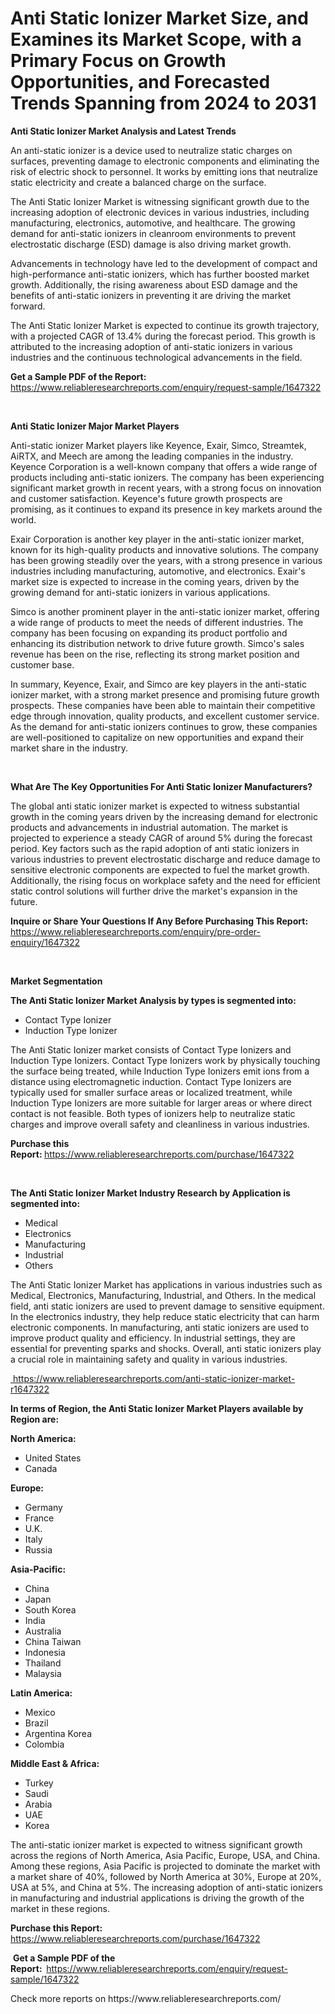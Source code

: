 <p><h1>Anti Static Ionizer Market Size, and Examines its Market Scope, with a Primary Focus on Growth Opportunities, and Forecasted Trends Spanning from 2024 to 2031</h1></p><p><strong>Anti Static Ionizer Market Analysis and Latest Trends</strong></p>
<p><p>An anti-static ionizer is a device used to neutralize static charges on surfaces, preventing damage to electronic components and eliminating the risk of electric shock to personnel. It works by emitting ions that neutralize static electricity and create a balanced charge on the surface.</p><p>The Anti Static Ionizer Market is witnessing significant growth due to the increasing adoption of electronic devices in various industries, including manufacturing, electronics, automotive, and healthcare. The growing demand for anti-static ionizers in cleanroom environments to prevent electrostatic discharge (ESD) damage is also driving market growth.</p><p>Advancements in technology have led to the development of compact and high-performance anti-static ionizers, which has further boosted market growth. Additionally, the rising awareness about ESD damage and the benefits of anti-static ionizers in preventing it are driving the market forward.</p><p>The Anti Static Ionizer Market is expected to continue its growth trajectory, with a projected CAGR of 13.4% during the forecast period. This growth is attributed to the increasing adoption of anti-static ionizers in various industries and the continuous technological advancements in the field.</p></p>
<p><strong>Get a Sample PDF of the Report:&nbsp;</strong> <a href="https://www.reliableresearchreports.com/enquiry/request-sample/1647322">https://www.reliableresearchreports.com/enquiry/request-sample/1647322</a></p>
<p>&nbsp;</p>
<p><strong>Anti Static Ionizer Major Market Players</strong></p>
<p><p>Anti-static ionizer Market players like Keyence, Exair, Simco, Streamtek, AiRTX, and Meech are among the leading companies in the industry. Keyence Corporation is a well-known company that offers a wide range of products including anti-static ionizers. The company has been experiencing significant market growth in recent years, with a strong focus on innovation and customer satisfaction. Keyence's future growth prospects are promising, as it continues to expand its presence in key markets around the world.</p><p>Exair Corporation is another key player in the anti-static ionizer market, known for its high-quality products and innovative solutions. The company has been growing steadily over the years, with a strong presence in various industries including manufacturing, automotive, and electronics. Exair's market size is expected to increase in the coming years, driven by the growing demand for anti-static ionizers in various applications.</p><p>Simco is another prominent player in the anti-static ionizer market, offering a wide range of products to meet the needs of different industries. The company has been focusing on expanding its product portfolio and enhancing its distribution network to drive future growth. Simco's sales revenue has been on the rise, reflecting its strong market position and customer base.</p><p>In summary, Keyence, Exair, and Simco are key players in the anti-static ionizer market, with a strong market presence and promising future growth prospects. These companies have been able to maintain their competitive edge through innovation, quality products, and excellent customer service. As the demand for anti-static ionizers continues to grow, these companies are well-positioned to capitalize on new opportunities and expand their market share in the industry.</p></p>
<p>&nbsp;</p>
<p><strong>What Are The Key Opportunities For Anti Static Ionizer Manufacturers?</strong></p>
<p><p>The global anti static ionizer market is expected to witness substantial growth in the coming years driven by the increasing demand for electronic products and advancements in industrial automation. The market is projected to experience a steady CAGR of around 5% during the forecast period. Key factors such as the rapid adoption of anti static ionizers in various industries to prevent electrostatic discharge and reduce damage to sensitive electronic components are expected to fuel the market growth. Additionally, the rising focus on workplace safety and the need for efficient static control solutions will further drive the market's expansion in the future.</p></p>
<p><strong>Inquire or Share Your Questions If Any Before Purchasing This Report:</strong> <a href="https://www.reliableresearchreports.com/enquiry/pre-order-enquiry/1647322">https://www.reliableresearchreports.com/enquiry/pre-order-enquiry/1647322</a></p>
<p>&nbsp;</p>
<p><strong>Market Segmentation</strong></p>
<p><strong>The Anti Static Ionizer Market Analysis by types is segmented into:</strong></p>
<p><ul><li>Contact Type Ionizer</li><li>Induction Type Ionizer</li></ul></p>
<p><p>The Anti Static Ionizer market consists of Contact Type Ionizers and Induction Type Ionizers. Contact Type Ionizers work by physically touching the surface being treated, while Induction Type Ionizers emit ions from a distance using electromagnetic induction. Contact Type Ionizers are typically used for smaller surface areas or localized treatment, while Induction Type Ionizers are more suitable for larger areas or where direct contact is not feasible. Both types of ionizers help to neutralize static charges and improve overall safety and cleanliness in various industries.</p></p>
<p><strong>Purchase this Report:&nbsp;</strong><a href="https://www.reliableresearchreports.com/purchase/1647322">https://www.reliableresearchreports.com/purchase/1647322</a></p>
<p>&nbsp;</p>
<p><strong>The Anti Static Ionizer Market Industry Research by Application is segmented into:</strong></p>
<p><ul><li>Medical</li><li>Electronics</li><li>Manufacturing</li><li>Industrial</li><li>Others</li></ul></p>
<p><p>The Anti Static Ionizer Market has applications in various industries such as Medical, Electronics, Manufacturing, Industrial, and Others. In the medical field, anti static ionizers are used to prevent damage to sensitive equipment. In the electronics industry, they help reduce static electricity that can harm electronic components. In manufacturing, anti static ionizers are used to improve product quality and efficiency. In industrial settings, they are essential for preventing sparks and shocks. Overall, anti static ionizers play a crucial role in maintaining safety and quality in various industries.</p></p>
<p><a href="https://www.reliableresearchreports.com/anti-static-ionizer-market-r1647322">&nbsp;https://www.reliableresearchreports.com/anti-static-ionizer-market-r1647322</a></p>
<p><strong>In terms of Region, the Anti Static Ionizer Market Players available by Region are:</strong></p>
<p>
    <p> <strong> North America: </strong>
        <ul>
            <li>United States</li>
            <li>Canada</li>
        </ul>
        </p> 
    <p> <strong> Europe: </strong>
        <ul>
            <li>Germany</li>
            <li>France</li>
            <li>U.K.</li>
            <li>Italy</li>
            <li>Russia</li>
        </ul>
        </p> 
    <p> <strong> Asia-Pacific: </strong>
        <ul>
            <li>China</li>
            <li>Japan</li>
            <li>South Korea</li>
            <li>India</li>
            <li>Australia</li>
            <li>China Taiwan</li>
            <li>Indonesia</li>
            <li>Thailand</li>
            <li>Malaysia</li>
        </ul>
        </p> 
    <p> <strong> Latin America: </strong>
        <ul>
            <li>Mexico</li>
            <li>Brazil</li>
            <li>Argentina Korea</li>
            <li>Colombia</li>
        </ul>
        </p> 
    <p> <strong> Middle East & Africa: </strong>
        <ul>
            <li>Turkey</li>
            <li>Saudi</li>
            <li>Arabia</li>
            <li>UAE</li>
            <li>Korea</li>
        </ul>
    </p>
    </p>
<p><p>The anti-static ionizer market is expected to witness significant growth across the regions of North America, Asia Pacific, Europe, USA, and China. Among these regions, Asia Pacific is projected to dominate the market with a market share of 40%, followed by North America at 30%, Europe at 20%, USA at 5%, and China at 5%. The increasing adoption of anti-static ionizers in manufacturing and industrial applications is driving the growth of the market in these regions.</p></p>
<p><strong>Purchase this Report: </strong><a href="https://www.reliableresearchreports.com/purchase/1647322">https://www.reliableresearchreports.com/purchase/1647322</a></p>
<p>&nbsp;<strong>Get a Sample PDF of the Report:&nbsp;&nbsp;</strong><a href="https://www.reliableresearchreports.com/enquiry/request-sample/1647322">https://www.reliableresearchreports.com/enquiry/request-sample/1647322</a></p>
<p><strong></strong></p>
<p>Check more reports on https://www.reliableresearchreports.com/</p>